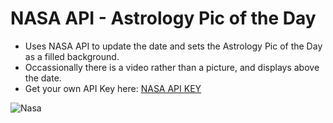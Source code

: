 <h1>NASA API - Astrology Pic of the Day</h1>

- Uses NASA API to update the date and sets the Astrology Pic of the Day as a filled background.
- Occassionally there is a video rather than a picture, and displays above the date.
- Get your own API Key here: <a href="https://api.nasa.gov/index.html#apply-for-an-api-key" target="_blank">NASA API KEY</a>


<img src="http://preview.ibb.co/f3GnGS/Nasa.jpg" alt="Nasa" border="0">
